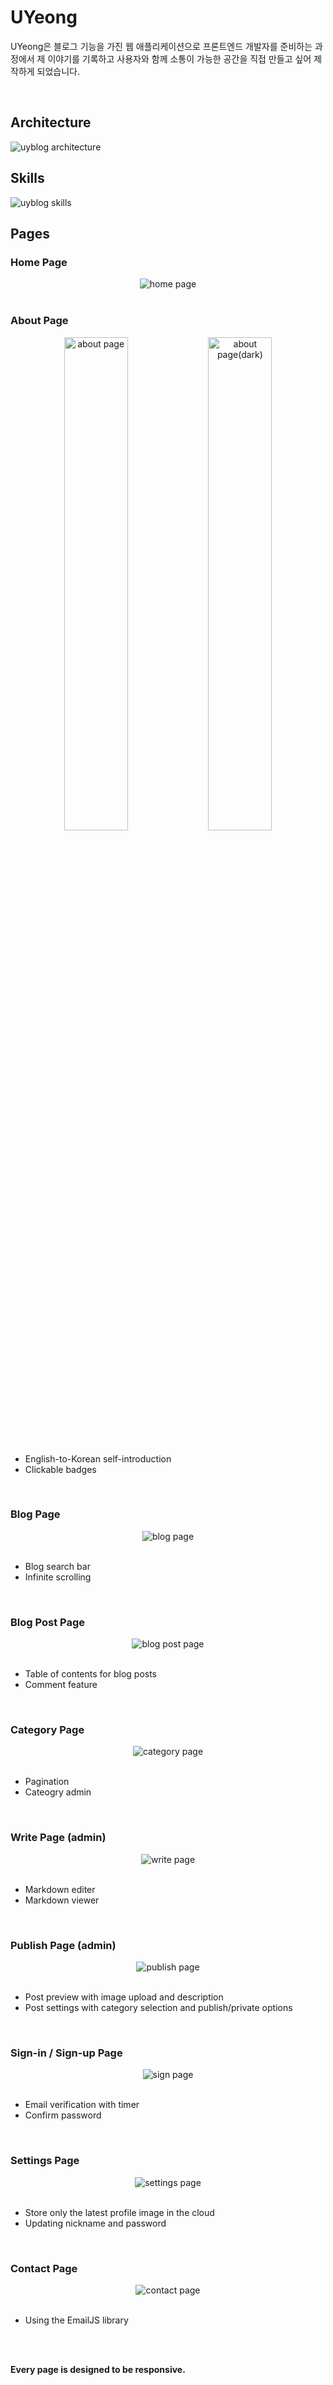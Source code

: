 # UYeong

UYeong은 블로그 기능을 가진 웹 애플리케이션으로 프론트엔드 개발자를 준비하는 과정에서 제 이야기를 기록하고 사용자와 함께 소통이 가능한 공간을 직접 만들고 싶어 제작하게 되었습니다.

<br />

## Architecture

![uyblog architecture](https://res.cloudinary.com/uyeong/image/upload/q_auto,f_auto/v1736243016/uyeong-blog/posts/uyblog/uyblog_architecture_c80yhl.png)

## Skills

![uyblog skills](https://res.cloudinary.com/uyeong/image/upload/q_auto,f_auto/v1737364961/uyeong-blog/posts/uyblog/uyblog_skills_blpmps.png)

## Pages

### Home Page

<div align="center">
  <img src="https://res.cloudinary.com/uyeong/image/upload/v1736657049/uyeong-blog/github_readme/home_mix_pzrubj.png" alt="home page">
</div>

<br />

### About Page

<div align="center">
  <img src="https://res.cloudinary.com/uyeong/image/upload/v1736590143/uyeong-blog/github_readme/about_bnzeok.png" alt="about page" width="45%">
  <img src="https://res.cloudinary.com/uyeong/image/upload/v1736590144/uyeong-blog/github_readme/about_dark_eudhnd.png" alt="about page(dark)" width="45%">
</div>
<br />
<ul>
  <li>English-to-Korean self-introduction</li>
  <li>Clickable badges</li>
</ul>

<br />

### Blog Page

<div align="center">
  <img src="https://res.cloudinary.com/uyeong/image/upload/v1736666956/uyeong-blog/github_readme/blog_mix_uzecsu.png" alt="blog page">
</div>
<br />
<ul>
  <li>Blog search bar</li>
  <li>Infinite scrolling</li>
</ul>

<br />

### Blog Post Page

<div align="center">
  <img src="https://res.cloudinary.com/uyeong/image/upload/v1736668109/uyeong-blog/github_readme/blog_post_comment_mix_nofl3e.png" alt="blog post page">
</div>
<br />
<ul>
  <li>Table of contents for blog posts</li>
  <li>Comment feature</li>
</ul>

<br />

### Category Page

<div align="center">
  <img src="https://res.cloudinary.com/uyeong/image/upload/v1736670924/uyeong-blog/github_readme/category_mix_izzger.png" alt="category page">
</div>
<br />
<ul>
  <li>Pagination</li>
  <li>Cateogry admin</li>
</ul>

<br />

### Write Page (admin)

<div align="center">
  <img src="https://res.cloudinary.com/uyeong/image/upload/v1736674303/uyeong-blog/github_readme/write_mix_dr9kl6.png" alt="write page">
</div>
<br />
<ul>
  <li>Markdown editer</li>
  <li>Markdown viewer</li>
</ul>

<br />

### Publish Page (admin)

<div align="center">
  <img src="https://res.cloudinary.com/uyeong/image/upload/v1736674707/uyeong-blog/github_readme/write2_mix_z95nt3.png" alt="publish page">
</div>
<br />
<ul>
  <li>Post preview with image upload and description</li>
  <li>Post settings with category selection and publish/private options</li>
</ul>

<br />

### Sign-in / Sign-up Page

<div align="center">
  <img src="https://res.cloudinary.com/uyeong/image/upload/v1736677710/uyeong-blog/github_readme/sign_mix_ctctmz.png" alt="sign page">
</div>
<br />
<ul>
  <li>Email verification with timer</li>
  <li>Confirm password</li>
</ul>

<br />

### Settings Page

<div align="center">
  <img src="https://res.cloudinary.com/uyeong/image/upload/v1736678106/uyeong-blog/github_readme/settings_mix_en5yyj.png" alt="settings page">
</div>
<br />
<ul>
  <li>Store only the latest profile image in the cloud</li>
  <li>Updating nickname and password</li>
</ul>

<br />

### Contact Page

<div align="center">
  <img src="https://res.cloudinary.com/uyeong/image/upload/v1736678233/uyeong-blog/github_readme/contact_mix_vnzicf.png" alt="contact page">
</div>
<br />
<ul>
  <li>Using the EmailJS library</li>
</ul>

<br/>
<br/>

<b>Every page is designed to be responsive.</b>
